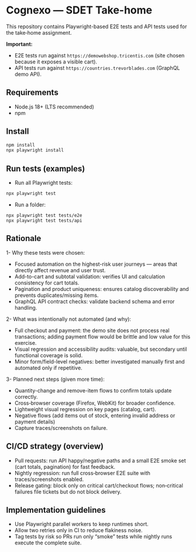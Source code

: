 # Cognexo — SDET Take-home

This repository contains Playwright-based E2E tests and API tests used for the take‑home assignment.

**Important:**  
- E2E tests run against `https://demowebshop.tricentis.com` (site chosen because it exposes a visible cart).  
- API tests run against `https://countries.trevorblades.com` (GraphQL demo API).

## Requirements
- Node.js 18+ (LTS recommended)  
- npm

## Install
```bash
npm install
npx playwright install
```

## Run tests (examples)
- Run all Playwright tests:
```bash
npx playwright test
```
- Run a folder:
```
npx playwright test tests/e2e
npx playwright test tests/api
```

## Rationale

1- Why these tests were chosen:
- Focused automation on the highest-risk user journeys — areas that directly affect revenue and user trust.
- Add-to-cart and subtotal validation: verifies UI and calculation consistency for cart totals.
- Pagination and product uniqueness: ensures catalog discoverability and prevents duplicates/missing items.
- GraphQL API contract checks: validate backend schema and error handling.

2- What was intentionally not automated (and why):
- Full checkout and payment: the demo site does not process real transactions; adding payment flow would be brittle and low value for this exercise.
- Visual regression and accessibility audits: valuable, but secondary until functional coverage is solid.
- Minor form/field-level negatives: better investigated manually first and automated only if repetitive.

3- Planned next steps (given more time):
- Quantity-change and remove-item flows to confirm totals update correctly.
- Cross‑browser coverage (Firefox, WebKit) for broader confidence.
- Lightweight visual regression on key pages (catalog, cart).
- Negative flows (add items out of stock, entering invalid address or payment details)
- Capture traces/screenshots on failure.  

## CI/CD strategy (overview)
- Pull requests: run API happy/negative paths and a small E2E smoke set (cart totals, pagination) for fast feedback.
- Nightly regression: run full cross‑browser E2E suite with traces/screenshots enabled.
- Release gating: block only on critical cart/checkout flows; non‑critical failures file tickets but do not block delivery.

## Implementation guidelines
- Use Playwright parallel workers to keep runtimes short.
- Allow two retries only in CI to reduce flakiness noise.
- Tag tests by risk so PRs run only “smoke” tests while nightly runs execute the complete suite.
